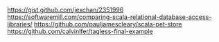 https://gist.github.com/jexchan/2351996
https://softwaremill.com/comparing-scala-relational-database-access-libraries/
https://github.com/pauljamescleary/scala-pet-store
https://github.com/calvinlfer/tagless-final-example
